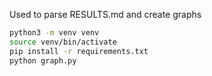 Used to parse RESULTS.md and create graphs

```sh
python3 -m venv venv
source venv/bin/activate
pip install -r requirements.txt
python graph.py
```

